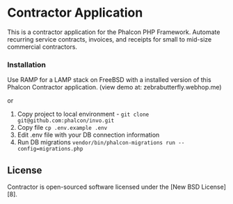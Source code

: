 # Contractor Application

This is a contractor application for the Phalcon PHP Framework. 
Automate recurring service contracts, invoices, and receipts for small to mid-size commercial contractors.

### Installation

Use RAMP for a LAMP stack on FreeBSD with a installed version of this Phalcon Contractor application.
(view demo at: zebrabutterfly.webhop.me)

or

1. Copy project to local environment - `git clone git@github.com:phalcon/invo.git`
2. Copy file `cp .env.example .env`
3. Edit .env file with your DB connection information
4. Run DB migrations `vendor/bin/phalcon-migrations run --config=migrations.php`

## License

Contractor is open-sourced software licensed under the [New BSD License][8]. 
